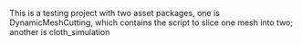 This is a testing project with two asset packages, one is DynamicMeshCutting, which contains the script to slice one mesh into two; another is cloth_simulation
